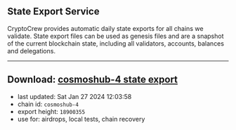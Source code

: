 ## State Export Service
CryptoCrew provides automatic daily state exports for all chains we validate. State export files can be used as genesis files and are a snapshot of the current blockchain state, including all validators, accounts, balances and delegations.

---
**Download: [cosmoshub-4 state export](https://dl.ccvalidators.com/SERVICE/cosmoshub/cosmoshub-4_export_18900355.json)**
---

- last updated: Sat Jan 27 2024 12:03:58
- chain id: `cosmoshub-4`
- export height: `18900355`
- use for: airdrops, local tests, chain recovery
